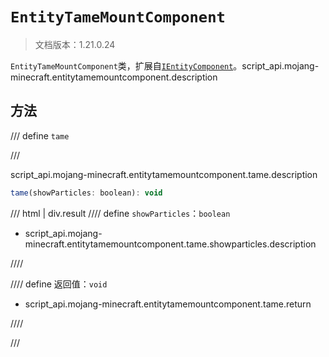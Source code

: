 # `EntityTameMountComponent`

> 文档版本：1.21.0.24

`EntityTameMountComponent`类，扩展自[`IEntityComponent`](./ientitycomponent.md)。script_api.mojang-minecraft.entitytamemountcomponent.description

## 方法

/// define
`tame`


///

script_api.mojang-minecraft.entitytamemountcomponent.tame.description

```js
tame(showParticles: boolean): void
```

/// html | div.result
//// define
`showParticles`：`boolean`

- script_api.mojang-minecraft.entitytamemountcomponent.tame.showparticles.description


////

//// define
返回值：`void`

- script_api.mojang-minecraft.entitytamemountcomponent.tame.return


////

///

